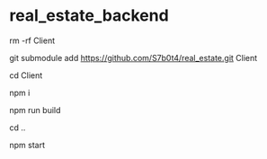 # real_estate_backend

rm -rf Client

git submodule add https://github.com/S7b0t4/real_estate.git Client

cd Client

npm i

npm run build

cd ..

npm start
